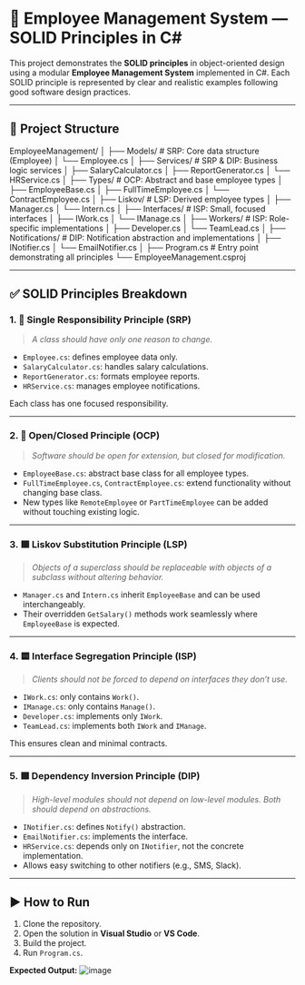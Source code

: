 # 🧩 Employee Management System — SOLID Principles in C#

This project demonstrates the **SOLID principles** in object-oriented design using a modular **Employee Management System** implemented in C#. Each SOLID principle is represented by clear and realistic examples following good software design practices.

---

## 📁 Project Structure

EmployeeManagement/ │ ├── Models/ # SRP: Core data structure (Employee) │ └── Employee.cs │ ├── Services/ # SRP & DIP: Business logic services │ ├── SalaryCalculator.cs │ ├── ReportGenerator.cs │ └── HRService.cs │ ├── Types/ # OCP: Abstract and base employee types │ ├── EmployeeBase.cs │ ├── FullTimeEmployee.cs │ └── ContractEmployee.cs │ ├── Liskov/ # LSP: Derived employee types │ ├── Manager.cs │ └── Intern.cs │ ├── Interfaces/ # ISP: Small, focused interfaces │ ├── IWork.cs │ └── IManage.cs │ ├── Workers/ # ISP: Role-specific implementations │ ├── Developer.cs │ └── TeamLead.cs │ ├── Notifications/ # DIP: Notification abstraction and implementations │ ├── INotifier.cs │ └── EmailNotifier.cs │ ├── Program.cs # Entry point demonstrating all principles └── EmployeeManagement.csproj


---

## ✅ SOLID Principles Breakdown

### 1. 🔹 Single Responsibility Principle (SRP)

> *A class should have only one reason to change.*

- `Employee.cs`: defines employee data only.
- `SalaryCalculator.cs`: handles salary calculations.
- `ReportGenerator.cs`: formats employee reports.
- `HRService.cs`: manages employee notifications.

Each class has one focused responsibility.

---

### 2. 🔸 Open/Closed Principle (OCP)

> *Software should be open for extension, but closed for modification.*

- `EmployeeBase.cs`: abstract base class for all employee types.
- `FullTimeEmployee.cs`, `ContractEmployee.cs`: extend functionality without changing base class.
- New types like `RemoteEmployee` or `PartTimeEmployee` can be added without touching existing logic.

---

### 3. 🟪 Liskov Substitution Principle (LSP)

> *Objects of a superclass should be replaceable with objects of a subclass without altering behavior.*

- `Manager.cs` and `Intern.cs` inherit `EmployeeBase` and can be used interchangeably.
- Their overridden `GetSalary()` methods work seamlessly where `EmployeeBase` is expected.

---

### 4. 🟨 Interface Segregation Principle (ISP)

> *Clients should not be forced to depend on interfaces they don’t use.*

- `IWork.cs`: only contains `Work()`.
- `IManage.cs`: only contains `Manage()`.
- `Developer.cs`: implements only `IWork`.
- `TeamLead.cs`: implements both `IWork` and `IManage`.

This ensures clean and minimal contracts.

---

### 5. 🟩 Dependency Inversion Principle (DIP)

> *High-level modules should not depend on low-level modules. Both should depend on abstractions.*

- `INotifier.cs`: defines `Notify()` abstraction.
- `EmailNotifier.cs`: implements the interface.
- `HRService.cs`: depends only on `INotifier`, not the concrete implementation.
- Allows easy switching to other notifiers (e.g., SMS, Slack).

---

## ▶️ How to Run

1. Clone the repository.
2. Open the solution in **Visual Studio** or **VS Code**.
3. Build the project.
4. Run `Program.cs`.

**Expected Output:**
![image](https://github.com/user-attachments/assets/c110a524-9656-4031-9ed6-fc1ff7f323d6)

